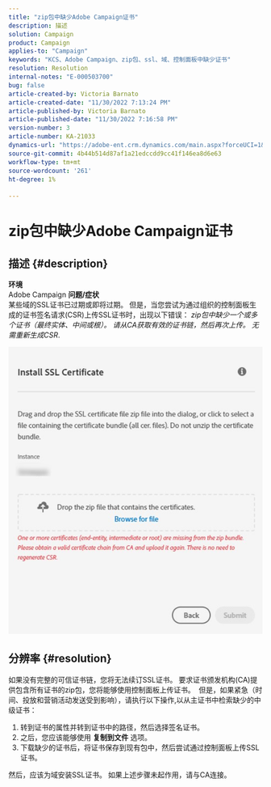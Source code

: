 ```yaml
---
title: "zip包中缺少Adobe Campaign证书"
description: 描述
solution: Campaign
product: Campaign
applies-to: "Campaign"
keywords: "KCS、Adobe Campaign、zip包、ssl、域、控制面板中缺少证书"
resolution: Resolution
internal-notes: "E-000503700"
bug: false
article-created-by: Victoria Barnato
article-created-date: "11/30/2022 7:13:24 PM"
article-published-by: Victoria Barnato
article-published-date: "11/30/2022 7:16:58 PM"
version-number: 3
article-number: KA-21033
dynamics-url: "https://adobe-ent.crm.dynamics.com/main.aspx?forceUCI=1&pagetype=entityrecord&etn=knowledgearticle&id=5b5a340b-e370-ed11-9561-6045bd006a22"
source-git-commit: 4b44b514d87af1a21edccdd9cc41f146ea8d6e63
workflow-type: tm+mt
source-wordcount: '261'
ht-degree: 1%

---
```


# zip包中缺少Adobe Campaign证书

## 描述 {#description}

<b>环境</b>
 <br>
Adobe Campaign
<b>问题/症状</b>
 <br>
某些域的SSL证书已过期或即将过期。 但是，当您尝试为通过组织的控制面板生成的证书签名请求(CSR)上传SSL证书时，出现以下错误： *zip包中缺少一个或多个证书（最终实体、中间或根）。 请从CA获取有效的证书链，然后再次上传。 无需重新生成CSR*.


![](assets/___5e5a340b-e370-ed11-9561-6045bd006a22___.png)


## 分辨率 {#resolution}


如果没有完整的可信证书链，您将无法续订SSL证书。 要求证书颁发机构(CA)提供包含所有证书的zip包，您将能够使用控制面板上传证书。  但是，如果紧急（时间、投放和营销活动发送受到影响），请执行以下操&#x200B;作&#x200B;&#x200B;,&#x200B;以&#x200B;&#x200B;从主证书中检索缺少的中级证书：

1. 转到证书的属性并转到证书中的路径，然后选择签名证书。
2. 之后，您应该能够使用 <b>复制到文件</b> 选项。
3. 下载缺少的证书后，将证书保存到现有包中，然后尝试通过控制面板上传SSL证书。


然后，应该为域安装SSL证书。 如果上述步骤未起作用，请与CA连接。
